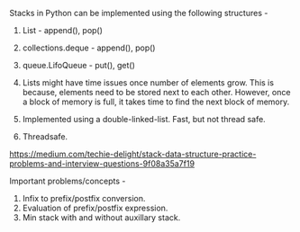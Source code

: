 Stacks in Python can be implemented using the following structures - 
1. List - append(), pop() 
2. collections.deque - append(), pop()
3. queue.LifoQueue - put(), get()


1. Lists might have time issues once number of elements grow. This is because, elements need to be stored next to each other. However, once a block of memory is full, it takes time to find the next block of memory. 

2. Implemented using a double-linked-list. Fast, but not thread safe. 

3. Threadsafe.


https://medium.com/techie-delight/stack-data-structure-practice-problems-and-interview-questions-9f08a35a7f19

Important problems/concepts - 

1. Infix to prefix/postfix conversion. 
2. Evaluation of prefix/postfix expression. 
3. Min stack with and without auxillary stack. 